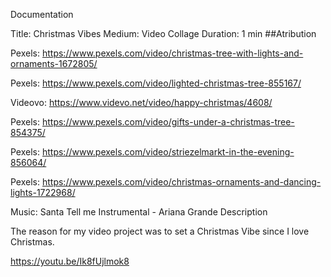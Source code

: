 Documentation

Title: Christmas Vibes
Medium: Video Collage
Duration: 1 min
##Atribution

Pexels: https://www.pexels.com/video/christmas-tree-with-lights-and-ornaments-1672805/

Pexels: https://www.pexels.com/video/lighted-christmas-tree-855167/

Videovo: https://www.videvo.net/video/happy-christmas/4608/

Pexels: https://www.pexels.com/video/gifts-under-a-christmas-tree-854375/

Pexels: https://www.pexels.com/video/striezelmarkt-in-the-evening-856064/

Pexels: https://www.pexels.com/video/christmas-ornaments-and-dancing-lights-1722968/

Music: Santa Tell me Instrumental - Ariana Grande
Description

The reason for my video project was to set a Christmas Vibe since I love Christmas.

https://youtu.be/Ik8fUjlmok8



